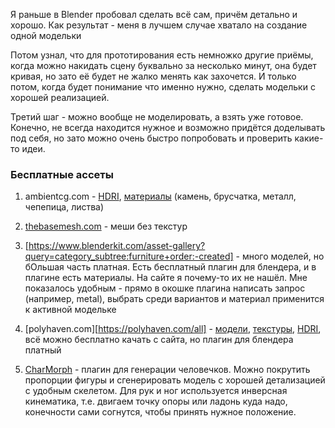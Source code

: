 Я раньше в Blender пробовал сделать всё сам, причём детально и хорошо. Как результат - меня в лучшем случае хватало на создание одной модельки

Потом узнал, что для прототирования есть немножко другие приёмы, когда можно накидать сцену буквально за несколько минут, она будет кривая, но зато её будет не жалко менять как захочется. И только потом, когда будет понимание что именно нужно, сделать модельки с хорошей реализацией.

Третий шаг - можно вообще не моделировать, а взять уже готовое. Конечно, не всегда находится нужное и возможно придётся доделывать под себя, но зато можно очень быстро попробовать и проверить какие-то идеи.

### Бесплатные ассеты

1. ambientcg.com - [HDRI](https://ambientcg.com/list?type=HDRI), [материалы](https://ambientcg.com/list?category=&date=&createdUsing=&basedOn=&q=&method=&type=Material&sort=Latest) (камень, брусчатка, металл, чепепица, листва)

2. [thebasemesh.com](https://www.thebasemesh.com/model-library) - меши без текстур

3. [https://www.blenderkit.com/asset-gallery?query=category_subtree:furniture+order:-created] - много моделей, но бОльшая часть платная. Есть бесплатный плагин для блендера, и в плагине есть материалы. На сайте я почему-то их не нашёл. Мне показалось удобным - прямо в окошке плагина написать запрос (например, metal), выбрать среди вариантов и материал применится к активной модельке

4. [polyhaven.com][https://polyhaven.com/all] - [модели](https://polyhaven.com/models), [текстуры](https://polyhaven.com/textures), [HDRI](https://polyhaven.com/hdris), всё можно бесплатно качать с сайта, но плагин для блендера платный

5. [CharMorph](https://github.com/Upliner/CharMorph) - плагин для генерации человечков. Можно покрутить пропорции фигуры и сгенерировать модель с хорошей детализацией с удобным скелетом. Для рук и ног используется инверсная кинематика, т.е. двигаем точку опоры или ладонь куда надо, конечности сами согнутся, чтобы принять нужное положение.